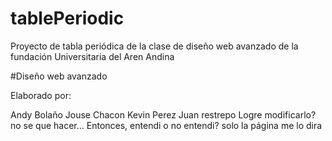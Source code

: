 # tablePeriodic
Proyecto de tabla periódica de la clase de diseño web avanzado de la fundación Universitaria del Aren Andina


#Diseño web avanzado

Elaborado por:

Andy Bolaño
Jouse Chacon
Kevin Perez
Juan restrepo
Logre modificarlo?
no se que hacer...
Entonces, entendi o no entendi? solo la página me lo dira
